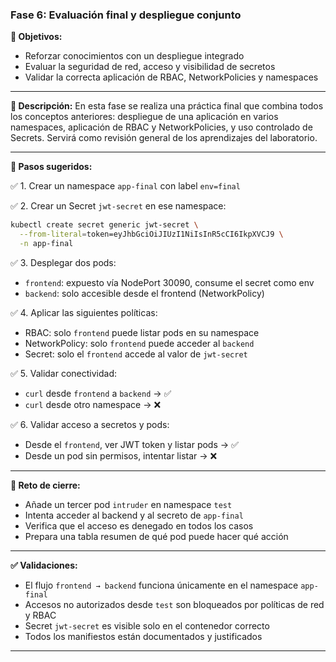 ### Fase 6: Evaluación final y despliegue conjunto

**🎯 Objetivos:**
- Reforzar conocimientos con un despliegue integrado
- Evaluar la seguridad de red, acceso y visibilidad de secretos
- Validar la correcta aplicación de RBAC, NetworkPolicies y namespaces

---

**📝 Descripción:**
En esta fase se realiza una práctica final que combina todos los conceptos anteriores: despliegue de una aplicación en varios namespaces, aplicación de RBAC y NetworkPolicies, y uso controlado de Secrets. Servirá como revisión general de los aprendizajes del laboratorio.

---

**🔧 Pasos sugeridos:**

✅ 1. Crear un namespace `app-final` con label `env=final`

✅ 2. Crear un Secret `jwt-secret` en ese namespace:
```bash
kubectl create secret generic jwt-secret \
  --from-literal=token=eyJhbGciOiJIUzI1NiIsInR5cCI6IkpXVCJ9 \
  -n app-final
```

✅ 3. Desplegar dos pods:
- `frontend`: expuesto vía NodePort 30090, consume el secret como env
- `backend`: solo accesible desde el frontend (NetworkPolicy)

✅ 4. Aplicar las siguientes políticas:
- RBAC: solo `frontend` puede listar pods en su namespace
- NetworkPolicy: solo `frontend` puede acceder al `backend`
- Secret: solo el `frontend` accede al valor de `jwt-secret`

✅ 5. Validar conectividad:
- `curl` desde `frontend` a `backend` → ✅
- `curl` desde otro namespace → ❌

✅ 6. Validar acceso a secretos y pods:
- Desde el `frontend`, ver JWT token y listar pods → ✅
- Desde un pod sin permisos, intentar listar → ❌

---

**🎯 Reto de cierre:**
- Añade un tercer pod `intruder` en namespace `test`
- Intenta acceder al backend y al secreto de `app-final`
- Verifica que el acceso es denegado en todos los casos
- Prepara una tabla resumen de qué pod puede hacer qué acción

---

**✅ Validaciones:**
- El flujo `frontend → backend` funciona únicamente en el namespace `app-final`
- Accesos no autorizados desde `test` son bloqueados por políticas de red y RBAC
- Secret `jwt-secret` es visible solo en el contenedor correcto
- Todos los manifiestos están documentados y justificados

---
